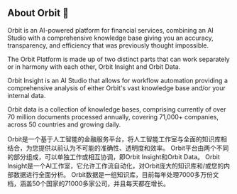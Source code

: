 ## About Orbit 👋
Orbit is an AI-powered platform for financial services, combining an AI Studio with a comprehensive knowledge base giving you an accuracy, transparency, and efficiency that was previously thought impossible.

The Orbit Platform is made up of two distinct parts that can work separately or in harmony with each other, Orbit Insight and Orbit Data. 

Orbit Insight is an AI Studio that allows for workflow automation providing a comprehensive analysis of either Orbit's vast knowledge base and/or your internal data.

Orbit data is a collection of knowledge bases, comprising currently of over 70 million documents processed annually, covering 71,000+ companies, across 50 countries and growing daily.

Orbit是一个基于人工智能的金融服务平台，将人工智能工作室与全面的知识库相结合，为您提供以前认为不可能的准确性、透明度和效率。
Orbit平台由两个不同的部分组成，可以单独工作或相互协调，即Orbit Insight和Orbit Data。
Orbit Insight是一个AI工作室，它允许工作流自动化，对Orbit庞大的知识库和/或您的内部数据进行全面分析。
Orbit数据是一组知识库，目前每年处理7000多万份文档，涵盖50个国家的71000多家公司，并且每天都在增长。
<!--

**Here are some ideas to get you started:**

🙋‍♀️ A short introduction - what is your organization all about?
🌈 Contribution guidelines - how can the community get involved?
👩‍💻 Useful resources - where can the community find your docs? Is there anything else the community should know?
🍿 Fun facts - what does your team eat for breakfast?
🧙 Remember, you can do mighty things with the power of [Markdown](https://docs.github.com/github/writing-on-github/getting-started-with-writing-and-formatting-on-github/basic-writing-and-formatting-syntax)
-->
